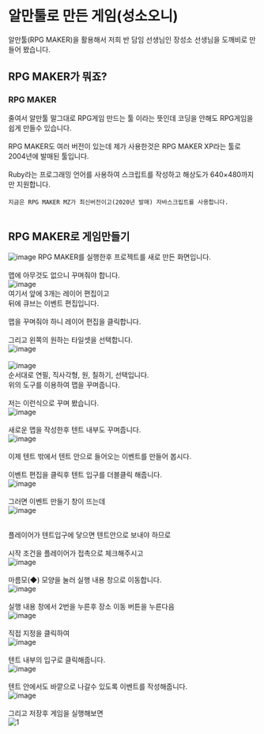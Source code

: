 # 알만툴로 만든 게임(성소오니)
알만툴(RPG MAKER)을 활용해서 저희 반 담임 선생님인 장성소 선생님을 도깨비로 만들어 봤습니다.

## RPG MAKER가 뭐죠?
### RPG MAKER
줄여서 알만툴 말그대로 RPG게임 만드는 툴 이라는 뜻인데 코딩을 안해도 RPG게임을 쉽게 만들수 있습니다.<br><br>
RPG MAKER도 여러 버전이 있는데 제가 사용한것은 RPG MAKER XP라는 툴로 2004년에 발매된 툴입니다.<br><br>
Ruby라는 프로그래밍 언어를 사용하여 스크립트를 작성하고 해상도가 640×480까지만 지원합니다.<br><br>
`지금은 RPG MAKER MZ가 최신버전이고(2020년 발매) 자바스크립트를 사용합니다.`<br><br>
## RPG MAKER로 게임만들기
![image](https://user-images.githubusercontent.com/88234731/185748051-e5df4ca7-2464-4689-83db-e9fc2aea92e2.png)
RPG MAKER를 실행한후 프로젝트를 새로 만든 화면입니다.<br><br>
맵에 아무것도 없으니 꾸며줘야 합니다.<br>
![image](https://user-images.githubusercontent.com/88234731/185748256-4e5d1bcd-7fae-4438-9a0b-262ae00b49c2.png)<br>
여기서 앞에 3개는 레이어 편집이고<br>
뒤에 큐브는 이벤트 편집입니다.<br><br>
맵을 꾸며줘야 하니 레이어 편집을 클릭합니다.<br><br>
그리고 왼쪽의 원하는 타일셋을 선택합니다.<br>
![image](https://user-images.githubusercontent.com/88234731/185748780-d489a32a-625b-4974-ae0b-9f60a6f9f33f.png)<br><br>
![image](https://user-images.githubusercontent.com/88234731/185748831-869bd7f0-e8fb-4014-96d8-1a2d004a1a59.png)<br>
순서대로 연필, 직사각형, 원, 칠하기, 선택입니다.<br>
위의 도구를 이용하여 맵을 꾸며줍니다.<br><br>
저는 이런식으로 꾸며 봤습니다.<br>
![image](https://user-images.githubusercontent.com/88234731/185749376-39e4370d-056d-4a64-ac30-d765d526d6d9.png)<br><br>
새로운 맵을 작성한후 텐트 내부도 꾸며줍니다.<br>
![image](https://user-images.githubusercontent.com/88234731/185751104-589f1cc8-778f-44e9-acb8-0144621c5e7d.png)<br><br>
이제 텐트 밖에서 텐트 안으로 들어오는 이벤트를 만들어 봅시다.<br><br>
이벤트 편집을 클릭후 텐트 입구를 더블클릭 해줍니다.<br>
![image](https://user-images.githubusercontent.com/88234731/185751257-abe01cf8-cf1f-416d-9702-07339bb7db65.png)<br><br>
그러면 이벤트 만들기 창이 뜨는데<br>
![image](https://user-images.githubusercontent.com/88234731/185751472-91120379-f24c-4fee-9049-c93e4dbb2cfe.png)<br><br>

플레이어가 텐트입구에 닿으면 텐트안으로 보내야 하므로<br><br>
시작 조건을 플레이어가 접촉으로 체크해주시고<br>
![image](https://user-images.githubusercontent.com/88234731/185751677-be5fd7b8-c2b9-47b2-b651-aff117fe05d6.png)<br><br>
마름모(◆) 모양을 눌러 실행 내용 창으로 이동합니다.<br>
![image](https://user-images.githubusercontent.com/88234731/185751764-38f20b44-63b3-4d85-90f3-7d30a18a6d1c.png)<br><br>
실행 내용 창에서 2번을 누른후 장소 이동 버튼을 누른다음<br>
![image](https://user-images.githubusercontent.com/88234731/185789118-a223594f-84dd-4261-a92a-efee5226a779.png)<br><br>
직접 지정을 클릭하여<br>
![image](https://user-images.githubusercontent.com/88234731/185788972-c0e2ec88-b2a1-4178-9468-ba65f9f8cc09.png)<br><br>
텐트 내부의 입구로 클릭해줍니다.<br>
![image](https://user-images.githubusercontent.com/88234731/185752027-692d7658-97fe-45c8-a594-4f40903d8245.png)<br><br>
텐트 안에서도 바깥으로 나갈수 있도록 이벤트를 작성해줍니다.<br>
![image](https://user-images.githubusercontent.com/88234731/185752692-c51a43cd-df3f-4458-8a9e-f4e3860f591c.png)<br><br>
그리고 저장후 게임을 실행해보면<br>
![1](https://user-images.githubusercontent.com/88234731/185788849-3e239c1f-5e17-4f24-8d62-011cc8d4dcc8.gif)




